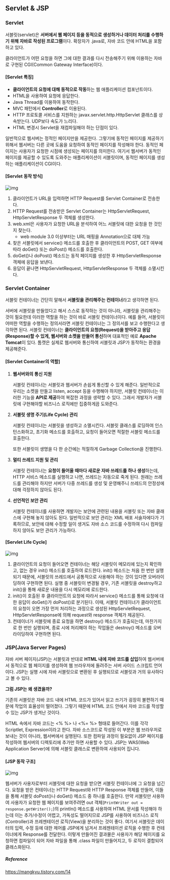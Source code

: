 ## Servlet & JSP

### Servlet

서블릿(servlet)은 **서버에서 웹 페이지 등을 동적으로 생성하거나 데이터 처리를 수행하기 위해 자바로 작성된 프로그램**이다. 확장자가 .java로, 자바 코드 안에 HTML을 포함하고 있다.

클라이언트가 어떤 요청을 하면 그에 대한 결과를 다시 전송해주기 위해 이용하는 자바로 구현된 CGI(Common Gateway Interface)이다.



#### [Servlet 특징]

- **클라이언트의 요청에 대해 동적으로 작동**하는 웹 애플리케이션 컴포넌트이다.
- HTML을 사용하여 요청에 응답한다.
- Java Thread를 이용하여 동작한다.
- MVC 패턴에서 **Controller**로 이용된다.
- HTTP 프로토콜 서비스를 지원하는 javax.servlet.http.HttpServlet 클래스를 상속받는다. UDP보다 속도가 느리다.
- HTML 변경시 Servlet을 재컴파일해야 하는 단점이 있다.



일반적으로 웹서버는 정적인 페이지만을 제공한다. 그렇기에 동적인 페이지를 제공하기 위해서 웹서버는 다른 곳에 도움을 요청하여 동적인 페이지를 작성해야 한다. 동적인 페이지는 사용자가 요청한 시점에 생성되는 페이지를 의미한다. 여기서 웹서버가 동적인 페이지를 제공할 수 있도록 도와주는 애플리케이션이 서블릿이며, 동적인 페이지를 생성하는 애플리케이션이 CGI이다.



#### [Servlet 동작 방식]

![img](https://t1.daumcdn.net/cfile/tistory/993A7F335A04179D20)

1. 클라이언트가 URL을 입력하면 HTTP Request를 Servlet Container로 전송한다.
2. HTTP Request를 전송받은 Servlet Container는 HttpServletRequest, HttpServletResponse 두 객체를 생성한다.
3. web.xml은 사용자가 요청한 URL을 분석하여 어느 서블릿에 대한 요청을 한 것인지 찾는다. 
   - web module 3.0 이상부터는 URL 매핑을 Annotation으로 대체 가능
4. 찾은 서블릿에서 service() 메소드를 호출한 후 클라이언트의 POST, GET 여부에 따라 doGet() 또는 doPost() 메소드를 호출한다.
5. doGet()나 doPost() 메소드는 동적 페이지를 생성한 후 HttpServletResponse 객체에 응답을 보낸다.
6. 응답이 끝나면 HttpServletRequest, HttpServletResponse 두 객체를 소멸시킨다.



### Servlet Container

서블릿 컨테이너는 간단히 말해서 **서블릿을 관리해주는 컨테이너**라고 생각하면 된다.

서버에 서블릿을 만들었다고 해서 스스로 동작하는 것이 아니라, 서블릿을 관리해주는 것이 필요한데 이러한 역할을 하는 것이 바로 서블릿 컨테이너이다. 예를 들어, 서블릿이 어떠한 역할을 수행하는 정의서라면 서블릿 컨테이너는 그 정의서를 보고 수행한다고 생각하면 된다. 서블릿 컨테이너는 **클라이언트의 요청(Request)을 받아주고 응답(Response)할 수 있게, 웹서버와 소켓을 만들어 통신**하며 대표적인 예로 **Apache Tomcat**이 있다. 톰캣은 실제로 웹서버와 통신하여 서블릿과 JSP가 동작하는 환경을 제공해준다.



#### [Servlet Container의 역할]

1. **웹서버와의 통신 지원**

   서블릿 컨테이너는 서블릿과 웹서버가 손쉽게 통신할 수 있게 해준다. 일반적으로 우리는 소켓을 만들고 listen, accept 등을 수행해야 하지만, 서블릿 컨테이너는 이러한 기능을 **API로 제공**하여 복잡한 과정을 생략할 수 있다. 그래서 개발자가 서블릿에 구현해야할 비즈니스 로직에만 집중하게끔 도와준다.

2. **서블릿 생명 주기(Life Cycle) 관리**

   서블릿 컨테이너는 서블릿을 생성하고 소멸시킨다. 서블릿 클래스를 로딩하여 인스턴스화하고, 초기화 메소드를 호출하고, 요청이 들어오면 적절한 서블릿 메소드를 호출한다.

   또한 서블릿이 생명을 다 한 순간에는 적절하게 Garbage Collection을 진행한다.

3. **멀티 쓰레드 지원 및 관리**

   서블릿 컨테이너는 **요청이 들어올 때마다 새로운 자바 쓰레드를 하나 생성**하는데, HTTP 서비스 메소드를 실행하고 나면, 쓰레드는 자동으로 죽게 된다. 원래는 쓰레드를 관리해야 하지만 서버가 다중 쓰레드를 생성 및 운영해주니 쓰레드의 안정성에 대해 걱정하지 않아도 된다.

4. **선언적인 보안 관리**

   서블릿 컨테이너를 사용하면 개발자는 보안에 관련된 내용을 서블릿 또는 자바 클래스에 구현해 놓지 않아도 된다. 일반적으로 보안 관리는 XML 배포 서술자에다가 기록하므로, 보안에 대해 수정할 일이 생겨도 자바 소스 코드를 수정하여 다시 컴파일하지 않아도 보안 관리가 가능하다.



#### [Servlet Life Cycle]

![img](https://t1.daumcdn.net/cfile/tistory/991870335A04292F0B)

1. 클라이언트의 요청이 들어오면 컨테이너는 해당 서블릿이 메모리에 있는지 확인하고, 없는 경우 init() 메소드를 호출하여 로드한다. init() 메소드는 처음 한 번만 실행되기 때문에, 서블릿의 쓰레드에서 공통적으로 사용해야 하는 것이 있다면 오버라이딩하여 구현하면 된다. 실행 중 서블릿이 변경될 경우, 기존 서블릿을 destroy하고 init()을 통해 새로운 내용을 다시 메모리에 로드한다.
2. init()이 호출된 후 클라이언트의 요청에 따라서 service() 메소드를 통해 요청에 대한 응답이 doGet()가 doPost()로 분기된다. 이때, 서블릿 컨테이너가 클라이언트의 요청이 오면 가장 먼저 처리하는 과정으로 생성된 HttpServletRequest, HttpServletResponse에 의해 request와 response 객체가 제공된다.
3. 컨테이너가 서블릿에 종료 요청을 하면 destroy() 메소드가 호출되는데, 마찬가지로 한 번만 실행되며, 종료 시에 처리해야 하는 작업들은 destroy() 메소드를 오버라이딩하여 구현하면 된다.



### JSP(Java Server Pages)

자바 서버 페이지(JSP)는 서블릿과 반대로 **HTML 내에 자바 코드를 삽입**하여 웹서버에서 동적으로 웹 페이지를 생성하여 웹 브라우저에 돌려주는 서버 사이드 스크립트 언어이다. JSP는 실행 시에 자바 서블릿으로 변환된 후 실행되므로 서블릿과 거의 유사하다고 볼 수 있다. 

**그럼 JSP는 왜 생겼을까?** 

기존의 서블릿은 자바 코드 내에 HTML 코드가 있어서 읽고 쓰기가 굉장히 불편하기 때문에 작업의 효율성이 떨어졌다. 그렇기 때문에 HTML 코드 안에서 자바 코드를 작성할 수 있는 JSP가 생겨난 것이다. 

HTML 속에서 자바 코드는 <% %> 나 <%= %> 형태로 들어간다. 이를 각각 Scriptlet, Expression이라고 한다. 자바 소스코드로 작성된 이 부분은 웹 브라우저로 보내는 것이 아니라, 웹서버에서 실행된다. 또한 컴파일 과정이 필요없이 JSP 페이지를 작성하여 웹서버의 디렉토리에 추가만 하면 사용할 수 있다. JSP는 WAS(Web Application Server)에 의해 서블릿 클래스로 변환하여 사용되어 집니다.



#### [JSP 동작 구조]

![img](https://t1.daumcdn.net/cfile/tistory/99E8B0335A04183A3D)



웹서버가 사용자로부터 서블릿에 대한 요청을 받으면 서블릿 컨테이너에 그 요청을 넘긴다. 요청을 받은 컨테이너는 HTTP Request와 HTTP Response 객체를 만들어, 이들을 통해 서블릿 doPost()나 doGet() 메소드 중 하나를 호출한다. 만약 서블릿만 사용하여 사용자가 요청한 웹 페이지를 보여주려면 out 객체(`PrintWriter out = response.getWriter();`)의 println() 메소드를 사용하여 HTML 문서를 작성해야 하는데 이는 추가/수정이 어렵고, 가독성도 떨어지므로 JSP를 사용하여 비즈니스 로직(Controller)과 프레젠테이션 로직(View)을 분리하는 것이 좋다. 여기서 서블릿은 데이터의 입력, 수정 등에 대한 제어를 JSP에게 넘겨서 프레젠테이션 로직을 수행한 후 컨테이너에게 Response를 전달한다. 이렇게 만들어진 결과물은 사용자가 해당 페이지를 요청하면 컴파일이 되어 자바 파일을 통해 .class 파일이 만들어지고, 두 로직이 결합되어 클래스화된다.









##### Reference

https://mangkyu.tistory.com/14